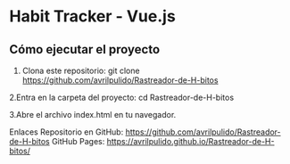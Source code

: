 # Habit Tracker - Vue.js

## Cómo ejecutar el proyecto

1. Clona este repositorio:
   git clone https://github.com/avrilpulido/Rastreador-de-H-bitos

2.Entra en la carpeta del proyecto:
   cd Rastreador-de-H-bitos
   
3.Abre el archivo index.html en tu navegador.

Enlaces
   Repositorio en GitHub: https://github.com/avrilpulido/Rastreador-de-H-bitos
   GitHub Pages: https://avrilpulido.github.io/Rastreador-de-H-bitos/
